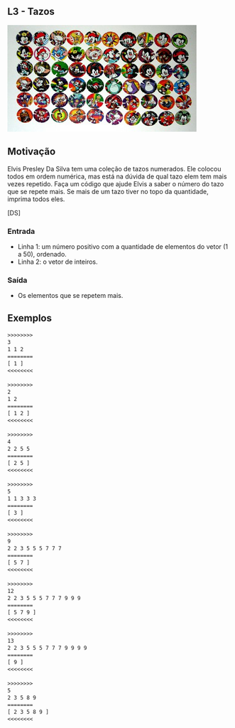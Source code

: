 ## L3 - Tazos


![]( __cover.jpg)

## Motivação

Elvis Presley Da Silva tem uma coleção de tazos numerados. Ele colocou todos em ordem numérica, mas está na dúvida de qual tazo elem tem mais vezes repetido. Faça um código que ajude Elvis a saber o número do tazo que se repete mais. Se mais de um tazo tiver no topo da quantidade, imprima todos eles.

\[DS\]

### Entrada

- Linha 1: um número positivo com a quantidade de elementos do vetor (1 a 50), ordenado.
- Linha 2: o vetor de inteiros.

### Saída

- Os elementos que se repetem mais.

## Exemplos

```
>>>>>>>>
3
1 1 2
========
[ 1 ]
<<<<<<<<

>>>>>>>>
2
1 2
========
[ 1 2 ]
<<<<<<<<

>>>>>>>>
4
2 2 5 5
========
[ 2 5 ]
<<<<<<<<

>>>>>>>>
5
1 1 3 3 3
========
[ 3 ]
<<<<<<<<

>>>>>>>>
9
2 2 3 5 5 5 7 7 7
========
[ 5 7 ]
<<<<<<<<

>>>>>>>>
12
2 2 3 5 5 5 7 7 7 9 9 9
========
[ 5 7 9 ]
<<<<<<<<

>>>>>>>>
13
2 2 3 5 5 5 7 7 7 9 9 9 9
========
[ 9 ]
<<<<<<<<

>>>>>>>>
5
2 3 5 8 9
========
[ 2 3 5 8 9 ]
<<<<<<<<

```


